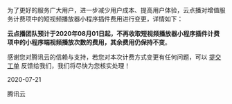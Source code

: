 为了更好的服务广大用户，进一步减少用户成本、提高用户体验，云点播对增值服务计费项中的短视频播放器小程序插件费用进行变更，详情如下：

**云点播团队预计于2020年08月01日起，不再收取短视频播放器小程序插件计费项中的小程序端视频播放次数的费用，其余费用仍保持不变**。

感谢您对腾讯云的信赖与支持，若您对本次计费方式变更有任何问题，可以 [提交工单](https://console.cloud.tencent.com/workorder/category) 反馈给我们，我们将尽快为您核实处理！

2020-07-21

腾讯云

